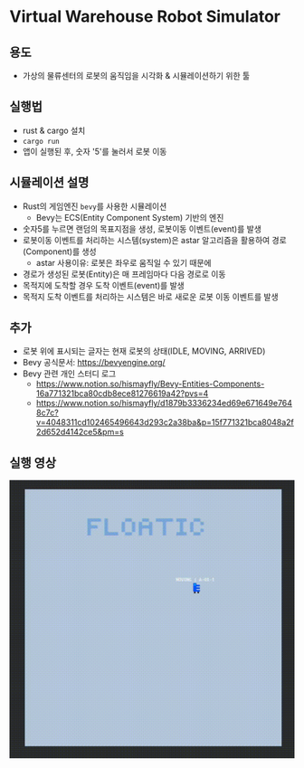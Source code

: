 # Virtual Warehouse Robot Simulator

## 용도
- 가상의 물류센터의 로봇의 움직임을 시각화 & 시뮬레이션하기 위한 툴

## 실행법
- rust & cargo 설치
- `cargo run`
- 앱이 실행된 후, 숫자 '5'를 눌러서 로봇 이동

## 시뮬레이션 설명
- Rust의 게임엔진 `bevy`를 사용한 시뮬레이션
  - Bevy는 ECS(Entity Component System) 기반의 엔진
- 숫자5를 누르면 랜덤의 목표지점을 생성, 로봇이동 이벤트(event)를 발생
- 로봇이동 이벤트를 처리하는 시스템(system)은 astar 알고리즘을 활용하여 경로(Component)를 생성
  - astar 사용이유: 로봇은 좌우로 움직일 수 있기 때문에
- 경로가 생성된 로봇(Entity)은 매 프레임마다 다음 경로로 이동
- 목적지에 도착할 경우 도착 이벤트(event)를 발생
- 목적지 도착 이벤트를 처리하는 시스템은 바로 새로운 로봇 이동 이벤트를 발생

## 추가
- 로봇 위에 표시되는 글자는 현재 로봇의 상태(IDLE, MOVING, ARRIVED)
- Bevy 공식문서: https://bevyengine.org/
- Bevy 관련 개인 스터디 로그
  - https://www.notion.so/hismayfly/Bevy-Entities-Components-16a771321bca80cdb8ece81276619a42?pvs=4
  - https://www.notion.so/hismayfly/d1879b3336234ed69e671649e7648c7c?v=4048311cd102465496643d293c2a38ba&p=15f771321bca8048a2f2d652d4142ce5&pm=s

## 실행 영상
![Simulation](./assets/simulation.gif)
